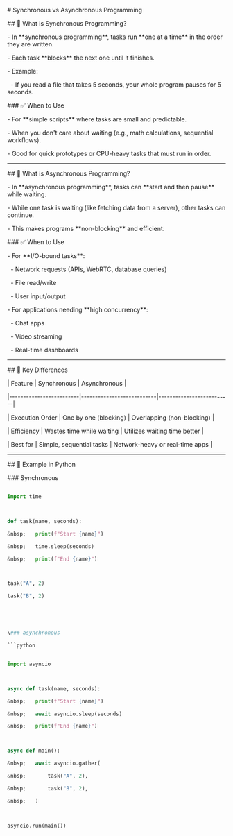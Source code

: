 \# Synchronous vs Asynchronous Programming



\## 📝 What is Synchronous Programming?

\- In \*\*synchronous programming\*\*, tasks run \*\*one at a time\*\* in the order they are written.

\- Each task \*\*blocks\*\* the next one until it finishes.

\- Example: 

&nbsp; - If you read a file that takes 5 seconds, your whole program pauses for 5 seconds.



\### ✅ When to Use

\- For \*\*simple scripts\*\* where tasks are small and predictable.

\- When you don't care about waiting (e.g., math calculations, sequential workflows).

\- Good for quick prototypes or CPU-heavy tasks that must run in order.



---



\## 📝 What is Asynchronous Programming?

\- In \*\*asynchronous programming\*\*, tasks can \*\*start and then pause\*\* while waiting.

\- While one task is waiting (like fetching data from a server), other tasks can continue.

\- This makes programs \*\*non-blocking\*\* and efficient.



\### ✅ When to Use

\- For \*\*I/O-bound tasks\*\*:

&nbsp; - Network requests (APIs, WebRTC, database queries)

&nbsp; - File read/write

&nbsp; - User input/output

\- For applications needing \*\*high concurrency\*\*:

&nbsp; - Chat apps

&nbsp; - Video streaming

&nbsp; - Real-time dashboards



---



\## 🔑 Key Differences



| Feature                | Synchronous               | Asynchronous            |

|-------------------------|---------------------------|--------------------------|

| Execution Order         | One by one (blocking)     | Overlapping (non-blocking) |

| Efficiency              | Wastes time while waiting | Utilizes waiting time better |

| Best for                | Simple, sequential tasks  | Network-heavy or real-time apps |



---



\## 🚀 Example in Python



\### Synchronous

```python

import time



def task(name, seconds):

&nbsp;   print(f"Start {name}")

&nbsp;   time.sleep(seconds)

&nbsp;   print(f"End {name}")



task("A", 2)

task("B", 2)





\### asynchronous

```python


import asyncio



async def task(name, seconds):

&nbsp;   print(f"Start {name}")

&nbsp;   await asyncio.sleep(seconds)

&nbsp;   print(f"End {name}")



async def main():

&nbsp;   await asyncio.gather(

&nbsp;       task("A", 2),

&nbsp;       task("B", 2),

&nbsp;   )



asyncio.run(main())



